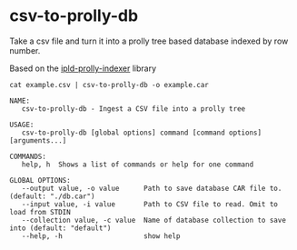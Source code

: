 # csv-to-prolly-db

Take a csv file and turn it into a prolly tree based database indexed by row number.

Based on the [ipld-prolly-indexer](https://github.com/RangerMauve/ipld-prolly-indexer/) library

`cat example.csv | csv-to-prolly-db -o example.car`

```
NAME:
   csv-to-prolly-db - Ingest a CSV file into a prolly tree

USAGE:
   csv-to-prolly-db [global options] command [command options] [arguments...]

COMMANDS:
   help, h  Shows a list of commands or help for one command

GLOBAL OPTIONS:
   --output value, -o value      Path to save database CAR file to. (default: "./db.car")
   --input value, -i value       Path to CSV file to read. Omit to load from STDIN
   --collection value, -c value  Name of database collection to save into (default: "default")
   --help, -h                    show help
```
